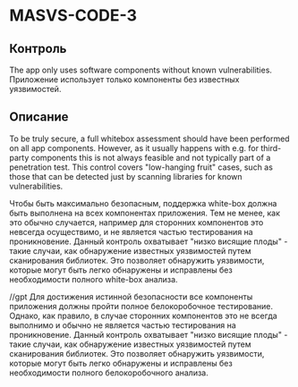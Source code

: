 # MASVS-CODE-3

## Контроль

The app only uses software components without known vulnerabilities.
Приложение использует только компоненты без известных уязвимостей.
## Описание

To be truly secure, a full whitebox assessment should have been performed on all app components. However, as it usually happens with e.g. for third-party components this is not always feasible and not typically part of a penetration test. This control covers "low-hanging fruit" cases, such as those that can be detected just by scanning libraries for known vulnerabilities.

Чтобы быть максимально безопасным, поддержка white-box должна быть выполнена на всех компонентах приложения. Тем не менее, как это обычно случается, например для сторонних компонентов это невсегда осуществимо, и не является частью тестирования на проникновение. Данный контроль охватывает "низко висящие плоды" - такие случаи, как обнаружение известных уязвимостей путем сканирования библиотек. Это позволяет обнаружить уязвимости, которые могут быть легко обнаружены и исправлены без необходимости полного white-box анализа.

//gpt
Для достижения истинной безопасности все компоненты приложения должны пройти полное белокоробочное тестирование. Однако, как правило, в случае сторонних компонентов это не всегда выполнимо и обычно не является частью тестирования на проникновение. Данный контроль охватывает "низко висящие плоды" - такие случаи, как обнаружение известных уязвимостей путем сканирования библиотек. Это позволяет обнаружить уязвимости, которые могут быть легко обнаружены и исправлены без необходимости полного белокоробочного анализа.
